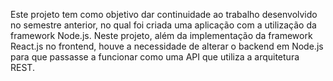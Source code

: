 Este projeto tem como objetivo dar continuidade ao trabalho desenvolvido no semestre anterior, no qual foi criada uma aplicação com a utilização da framework Node.js. Neste projeto, além da implementação da framework React.js no frontend, houve a necessidade de alterar o backend em Node.js para que passasse a funcionar como uma API que utiliza a arquitetura REST.

